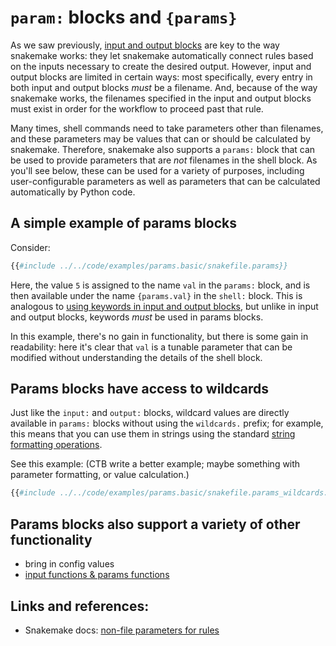 # `param:` blocks and `{params}`

As we saw previously,
[input and output blocks](input-and-output-blocks.md) are key to the
way snakemake works: they let snakemake automatically connect rules
based on the inputs necessary to create the desired output. However,
input and output blocks are limited in certain ways: most specifically,
every entry in both input and output blocks _must_ be a filename.
And, because of the way snakemake works, the filenames specified in
the input and output blocks must exist in order for the workflow to
proceed past that rule.

Many times, shell commands need to take parameters other than filenames,
and these parameters may be values that can or should be calculated
by snakemake.  Therefore, snakemake also supports a `params:` block that
can be used to provide parameters that are _not_ filenames in the shell
block. As you'll see below, these can be used for a variety of purposes,
including user-configurable parameters as well as parameters that can
be calculated automatically by Python code.

## A simple example of params blocks

Consider:
```python
{{#include ../../code/examples/params.basic/snakefile.params}}
```

Here, the value `5` is assigned to the name `val` in the `params:` block,
and is then available under the name `{params.val}` in the `shell:` block.
This is analogous to [using keywords in input and output blocks](input-and-output-blocks.md#using-keywords-for-input-and-output-files), but unlike in
input and output blocks, keywords _must_ be used in params blocks.

In this example, there's no gain in functionality, but there is some gain
in readability: here it's clear that `val` is a tunable parameter that
can be modified without understanding the details of the shell block.

## Params blocks have access to wildcards

Just like the `input:` and `output:` blocks, wildcard values are
directly available in `params:` blocks without using the `wildcards.`
prefix; for example, this means that you can use them in strings using
the standard [string formatting operations](string-formatting.md).

See this example: (CTB write a better example; maybe something with
parameter formatting, or value calculation.)
```python
{{#include ../../code/examples/params.basic/snakefile.params_wildcards.3}}
```

## Params blocks also support a variety of other functionality

* bring in config values
* [input functions & params functions](params-functions.md)

## Links and references:

* Snakemake docs: [non-file parameters for rules](https://snakemake.readthedocs.io/en/stable/snakefiles/rules.html#non-file-parameters-for-rules)
